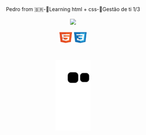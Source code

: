 <div align="center">Pedro from 🇧🇷-📘Learning html + css-📝Gestão de ti 1/3</div>
<br>
<div align="center"><a href="https://github.com/Pedrowoo"><img height="180em" src="https://github-readme-stats.vercel.app/api?username=Pedrowoo&show_icons=true&theme=merko&include_all_commits=true&count_private=true"/></div>
<div align="center" style="display: inline_block"><br><img align="center" alt="Pe-HTML" height="30" width="40" src="https://raw.githubusercontent.com/devicons/devicon/master/icons/html5/html5-original.svg"><img align="center" alt="Pe-CSS" height="30" width="40" src="https://raw.githubusercontent.com/devicons/devicon/master/icons/css3/css3-original.svg"></div><br>


## <div align="center"> ![snake gif](https://github.com/pedrowoo/pedrowoo/blob/output/github-contribution-grid-snake.svg)</div>
